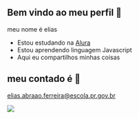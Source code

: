 ## Bem vindo ao meu perfil 📘


meu nome é elias

- Estou estudando na [Alura](https:/www.alura.com.br)
- Estou aprendendo linguagem Javascript
- Aqui eu compartilhos minhas coisas

 ## meu contado é 📧

  elias.abraao.ferreira@escola.pr.gov.br


![](https://media1.tenor.com/m/XoRL5aweaxQAAAAd/menacing-one-punch-man.gif)
